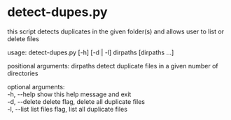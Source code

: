 # detect-dupes.py

this script detects duplicates in the given folder(s) and allows user to list or delete files

usage: detect-dupes.py [-h] [-d | -l] dirpaths [dirpaths ...]

positional arguments:
  dirpaths      detect duplicate files in a given number of directories

optional arguments: <br />
  -h, --help    show this help message and exit <br />
  -d, --delete  delete flag, delete all duplicate files <br />
  -l, --list    list files flag, list all duplicate files <br />
